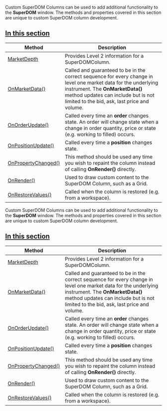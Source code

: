 Custom SuperDOM Columns can be used to add additional functionality to the **SuperDOM** window. The methods and properties covered in this section are unique to custom SuperDOM column development.

## [In this section](https://developer.ninjatrader.com/docs/desktop/superdom_column\#in-this-section)

| Method | Description |
| --- | --- |
| [MarketDepth](https://developer.ninjatrader.com/docs/desktop/superdom_marketdepth) | Provides Level 2 information for a SuperDOMColumn. |
| [OnMarketData()](https://developer.ninjatrader.com/docs/desktop/superdomcolumn_onmarketdata) | Called and guaranteed to be in the correct sequence for every change in level one market data for the underlying instrument. The **OnMarketData()** method updates can include but is not limited to the bid, ask, last price and volume. |
| [OnOrderUpdate()](https://developer.ninjatrader.com/docs/desktop/superdomcolumn_onorderupdate) | Called every time an **order** changes state. An order will change state when a change in order quantity, price or state (e.g. working to filled) occurs. |
| [OnPositionUpdate()](https://developer.ninjatrader.com/docs/desktop/superdomcolumn_onpositionupdate) | Called every time a **position** changes state. |
| [OnPropertyChanged()](https://developer.ninjatrader.com/docs/desktop/onpropertychanged) | This method should be used any time you wish to repaint the column instead of calling **OnRender()** directly. |
| [OnRender()](https://developer.ninjatrader.com/docs/desktop/superdomcolumn_onrender) | Used to draw custom content to the SuperDOM Column, such as a Grid. |
| [OnRestoreValues()](https://developer.ninjatrader.com/docs/desktop/onrestorevalues) | Called when the column is restored (e.g. from a workspace). |

Custom SuperDOM Columns can be used to add additional functionality to the **SuperDOM** window. The methods and properties covered in this section are unique to custom SuperDOM column development.

## [In this section](https://developer.ninjatrader.com/docs/desktop/superdom_column\#in-this-section)

| Method | Description |
| --- | --- |
| [MarketDepth](https://developer.ninjatrader.com/docs/desktop/superdom_marketdepth) | Provides Level 2 information for a SuperDOMColumn. |
| [OnMarketData()](https://developer.ninjatrader.com/docs/desktop/superdomcolumn_onmarketdata) | Called and guaranteed to be in the correct sequence for every change in level one market data for the underlying instrument. The **OnMarketData()** method updates can include but is not limited to the bid, ask, last price and volume. |
| [OnOrderUpdate()](https://developer.ninjatrader.com/docs/desktop/superdomcolumn_onorderupdate) | Called every time an **order** changes state. An order will change state when a change in order quantity, price or state (e.g. working to filled) occurs. |
| [OnPositionUpdate()](https://developer.ninjatrader.com/docs/desktop/superdomcolumn_onpositionupdate) | Called every time a **position** changes state. |
| [OnPropertyChanged()](https://developer.ninjatrader.com/docs/desktop/onpropertychanged) | This method should be used any time you wish to repaint the column instead of calling **OnRender()** directly. |
| [OnRender()](https://developer.ninjatrader.com/docs/desktop/superdomcolumn_onrender) | Used to draw custom content to the SuperDOM Column, such as a Grid. |
| [OnRestoreValues()](https://developer.ninjatrader.com/docs/desktop/onrestorevalues) | Called when the column is restored (e.g. from a workspace). |